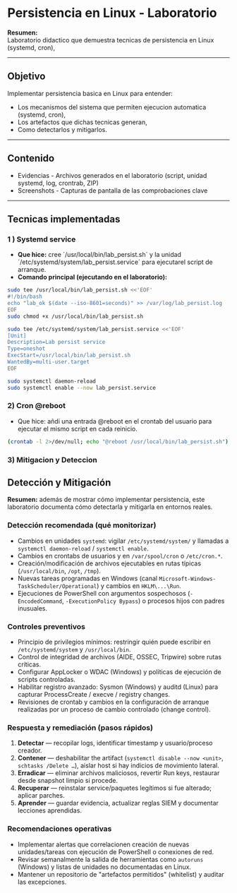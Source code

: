 # Persistencia en Linux - Laboratorio

**Resumen:**  
Laboratorio didactico que demuestra tecnicas de persistencia en Linux (systemd, cron),

---

## Objetivo  

Implementar persistencia basica en Linux para entender: 
- Los mecanismos del sistema que permiten ejecucion automatica (systemd, cron),
- Los artefactos que dichas tecnicas generan,
- Como detectarlos y mitigarlos.

---

## Contenido 
- Evidencias - Archivos generados en el laboratorio (script, unidad systemd, log, crontrab, ZIP) 
- Screenshots - Capturas de pantalla de las comprobaciones clave

---
## Tecnicas implementadas   

### 1 ) Systemd service
- **Que hice:** cree ´/usr/local/bin/lab_persist.sh´ y la unidad ´/etc/systemd/system/lab_persist.service´ para ejecutarel script de arranque.
- **Comando principal (ejecutando en el laboratorio):** 

```bash
sudo tee /usr/local/bin/lab_persist.sh <<'EOF'
#!/bin/bash
echo "lab_ok $(date --iso-8601=seconds)" >> /var/log/lab_persist.log
EOF
sudo chmod +x /usr/local/bin/lab_persist.sh

sudo tee /etc/systemd/system/lab_persist.service <<'EOF'
[Unit]
Description=Lab persist service
Type=oneshot
ExecStart=/usr/local/bin/lab_persist.sh
WantedBy=multi-user.target
EOF

sudo systemctl daemon-reload
sudo systemctl enable --now lab_persist.service 

```
### 2) Cron @reboot
- Que hice: añdi una entrada @reboot en el crontab del usuario para ejecutar el mismo script en cada reinicio.
```bash
(crontab -l 2>/dev/null; echo "@reboot /usr/local/bin/lab_persist.sh") | crontab - 

```


### 3) Mitigacion y Deteccion 

## Detección y Mitigación

**Resumen:** además de mostrar cómo implementar persistencia, este laboratorio documenta cómo detectarla y mitigarla en entornos reales.

### Detección recomendada (qué monitorizar)
- Cambios en unidades `systemd`: vigilar `/etc/systemd/system/` y llamadas a `systemctl daemon-reload` / `systemctl enable`.
- Cambios en crontabs de usuarios y en `/var/spool/cron` o `/etc/cron.*`.
- Creación/modificación de archivos ejecutables en rutas típicas (`/usr/local/bin`, `/opt`, `/tmp`).
- Nuevas tareas programadas en Windows (canal `Microsoft-Windows-TaskScheduler/Operational`) y cambios en `HKLM\...\Run`.
- Ejecuciones de PowerShell con argumentos sospechosos (`-EncodedCommand`, `-ExecutionPolicy Bypass`) o procesos hijos con padres inusuales.

### Controles preventivos
- Principio de privilegios mínimos: restringir quién puede escribir en `/etc/systemd/system` y `/usr/local/bin`.
- Control de integridad de archivos (AIDE, OSSEC, Tripwire) sobre rutas críticas.
- Configurar AppLocker o WDAC (Windows) y políticas de ejecución de scripts controladas.
- Habilitar registro avanzado: Sysmon (Windows) y auditd (Linux) para capturar ProcessCreate / execve / registry changes.
- Revisiones de crontab y cambios en la configuración de arranque realizadas por un proceso de cambio controlado (change control).

### Respuesta y remediación (pasos rápidos)
1. **Detectar** — recopilar logs, identificar timestamp y usuario/proceso creador.  
2. **Contener** — deshabilitar the artifact (`systemctl disable --now <unit>`, `schtasks /Delete …`), aislar host si hay indicios de movimiento lateral.  
3. **Erradicar** — eliminar archivos maliciosos, revertir Run keys, restaurar desde snapshot limpio si procede.  
4. **Recuperar** — reinstalar service/paquetes legítimos si fue alterado; aplicar parches.  
5. **Aprender** — guardar evidencia, actualizar reglas SIEM y documentar lecciones aprendidas.

### Recomendaciones operativas
- Implementar alertas que correlacionen creación de nuevas unidades/tareas con ejecución de PowerShell o conexiones de red.  
- Revisar semanalmente la salida de herramientas como `autoruns` (Windows) y listas de unidades no documentadas en Linux.  
- Mantener un repositorio de "artefactos permitidos" (whitelist) y auditar las excepciones.













